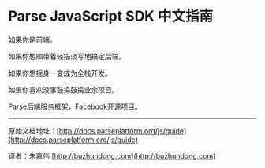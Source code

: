 # Parse JavaScript SDK 中文指南

如果你是前端。

如果你想顺带着轻描淡写地搞定后端。

如果你想摇身一变成为全栈开发。

如果你喜欢没事鼓捣鼓捣业余项目。

Parse后端服务框架，Facebook开源项目。

---

原始文档地址：[http://docs.parseplatform.org/js/guide](http://docs.parseplatform.org/js/guide)

译者：朱嘉伟 [http://buzhundong.com](http://buzhundong.com)

